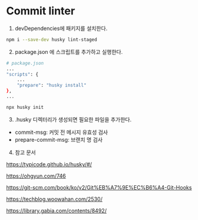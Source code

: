 # Commit linter

1. devDependencies에 패키지를 설치한다.

```bash
npm i --save-dev husky lint-staged
```

2. package.json 에 스크립트를 추가하고 실행한다.

```bash
# package.json
...
"scripts": {
    ...
    "prepare": "husky install"
},
...
```

```bash
npx husky init
```

3. .husky 디렉터리가 생성되면 필요한 파일을 추가한다.

- commit-msg: 커밋 전 메시지 유효성 검사
- prepare-commit-msg: 브랜치 명 검사

4. 참고 문서

https://typicode.github.io/husky/#/

https://ohgyun.com/746

https://git-scm.com/book/ko/v2/Git%EB%A7%9E%EC%B6%A4-Git-Hooks

https://techblog.woowahan.com/2530/

https://library.gabia.com/contents/8492/
